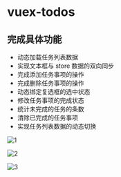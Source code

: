 # vuex-todos

## 完成具体功能

- 动态加载任务列表数据
- 实现文本框与 store 数据的双向同步
- 完成添加任务事项的操作
- 完成删除任务事项的操作
- 动态绑定复选框的选中状态
- 修改任务事项的完成状态
- 统计未完成的任务的条数
- 清除已完成的任务事项
- 实现任务列表数据的动态切换

![1](https://user-images.githubusercontent.com/50372203/91827316-3e5d8f80-ec71-11ea-920e-d47a06f05145.png)

![2](https://user-images.githubusercontent.com/50372203/91827350-4ddcd880-ec71-11ea-9024-fee376e5e92e.png)

![3](https://user-images.githubusercontent.com/50372203/91827405-60efa880-ec71-11ea-8d61-0c33b86ad92c.png)
